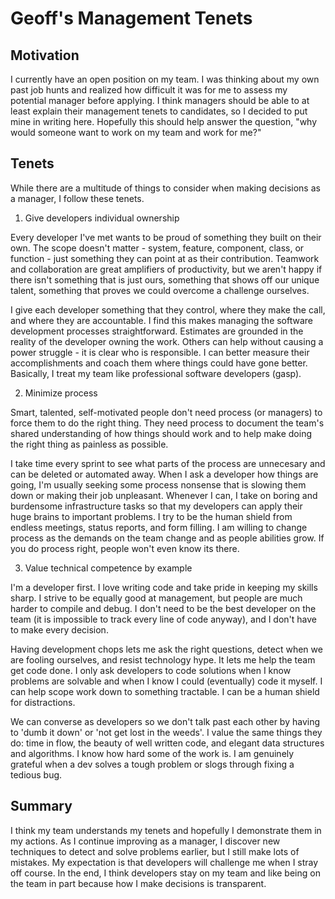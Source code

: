 # Geoff's Management Tenets

## Motivation
I currently have an open position on my team.  I was thinking about my own past job hunts and realized how difficult it was for me to assess my potential manager before applying.  I think managers should be able to at least explain their management tenets to candidates, so I decided to put mine in writing here.  Hopefully this should help answer the question, "why would someone want to work on my team and work for me?"

## Tenets
While there are a multitude of things to consider when making decisions as a manager, I follow these tenets.

1. Give developers individual ownership

Every developer I've met wants to be  proud of something they built on their own. The scope doesn't matter - system, feature, component, class, or function - just something they can point at as their contribution. Teamwork and collaboration are great amplifiers of productivity, but we aren't happy if there isn't something that is just ours, something that shows off our unique talent, something that proves we could overcome a challenge ourselves.  

I give each developer something that they control, where they make the call, and where they are accountable.  I find this makes managing the software development processes straightforward.  Estimates are grounded in the reality of the developer owning the work.  Others can help without causing a power struggle - it is clear who is responsible.  I can better measure their accomplishments and coach them where things could have gone better. Basically, I treat my team like professional software developers (gasp).

2. Minimize process

Smart, talented, self-motivated people don't need process (or managers) to force them to do the right thing.  They need process to document the team's shared understanding of how things should work and to help make doing the right thing as painless as possible.  

I take time every sprint to see what parts of the process are unnecesary and can be deleted or automated away. When I ask a developer how things are going, I'm usually seeking some process nonsense that is slowing them down or making their job unpleasant.  Whenever I can, I take on boring and burdensome infrastructure tasks so that my developers can apply their huge brains to important problems. I try to be the human shield from endless meetings, status reports, and form filling. I am willing to change process as the demands on the team change and as people abilities grow.  If you do process right, people won't even know its there.

3. Value technical competence by example

I'm a developer first. I love writing code and take pride in keeping my skills sharp.  I strive to be equally good at management, but people are much harder to compile and debug.  I don't need to be the best developer on the team (it is impossible to track every line of code anyway), and I don't have to make every decision.

Having development chops lets me ask the right questions, detect when we are fooling ourselves, and resist technology hype.  It lets me help the team get code done.  I only ask developers to code solutions when I know problems are solvable and when I know I could (eventually) code it myself.  I can help scope work down to something tractable. I can be a human shield for distractions.

We can converse as developers so we don't talk past each other by having to 'dumb it down' or 'not get lost in the weeds'. I value the same things they do: time in flow, the beauty of well written code, and elegant data structures and algorithms. I know how hard some of the work is. I am genuinely grateful when a dev solves a tough problem or slogs through fixing a tedious bug.

## Summary

I think my team understands my tenets and hopefully I demonstrate them in my actions. As I continue improving as a manager, I discover new techniques to detect and solve problems earlier, but I still make lots of mistakes. My expectation is that developers will challenge me when I stray off course. In the end, I think developers stay on my team and like being on the team in part because how I make decisions is transparent.

